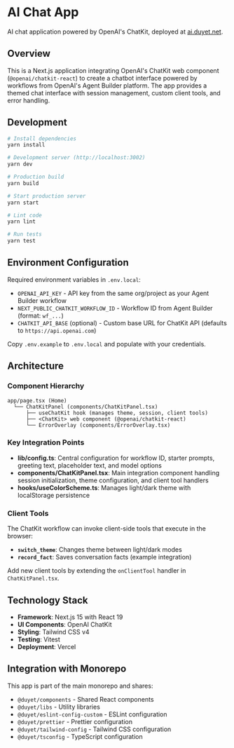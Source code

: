 # AI Chat App

AI chat application powered by OpenAI's ChatKit, deployed at [ai.duyet.net](https://ai.duyet.net).

## Overview

This is a Next.js application integrating OpenAI's ChatKit web component (`@openai/chatkit-react`) to create a chatbot interface powered by workflows from OpenAI's Agent Builder platform. The app provides a themed chat interface with session management, custom client tools, and error handling.

## Development

```bash
# Install dependencies
yarn install

# Development server (http://localhost:3002)
yarn dev

# Production build
yarn build

# Start production server
yarn start

# Lint code
yarn lint

# Run tests
yarn test
```

## Environment Configuration

Required environment variables in `.env.local`:

- `OPENAI_API_KEY` - API key from the same org/project as your Agent Builder workflow
- `NEXT_PUBLIC_CHATKIT_WORKFLOW_ID` - Workflow ID from Agent Builder (format: `wf_...`)
- `CHATKIT_API_BASE` (optional) - Custom base URL for ChatKit API (defaults to `https://api.openai.com`)

Copy `.env.example` to `.env.local` and populate with your credentials.

## Architecture

### Component Hierarchy

```
app/page.tsx (Home)
  └── ChatKitPanel (components/ChatKitPanel.tsx)
      ├── useChatKit hook (manages theme, session, client tools)
      ├── <ChatKit> web component (@openai/chatkit-react)
      └── ErrorOverlay (components/ErrorOverlay.tsx)
```

### Key Integration Points

- **lib/config.ts**: Central configuration for workflow ID, starter prompts, greeting text, placeholder text, and model options
- **components/ChatKitPanel.tsx**: Main integration component handling session initialization, theme configuration, and client tool handlers
- **hooks/useColorScheme.ts**: Manages light/dark theme with localStorage persistence

### Client Tools

The ChatKit workflow can invoke client-side tools that execute in the browser:

- **`switch_theme`**: Changes theme between light/dark modes
- **`record_fact`**: Saves conversation facts (example integration)

Add new client tools by extending the `onClientTool` handler in `ChatKitPanel.tsx`.

## Technology Stack

- **Framework**: Next.js 15 with React 19
- **UI Components**: OpenAI ChatKit
- **Styling**: Tailwind CSS v4
- **Testing**: Vitest
- **Deployment**: Vercel

## Integration with Monorepo

This app is part of the main monorepo and shares:

- `@duyet/components` - Shared React components
- `@duyet/libs` - Utility libraries
- `@duyet/eslint-config-custom` - ESLint configuration
- `@duyet/prettier` - Prettier configuration
- `@duyet/tailwind-config` - Tailwind CSS configuration
- `@duyet/tsconfig` - TypeScript configuration
